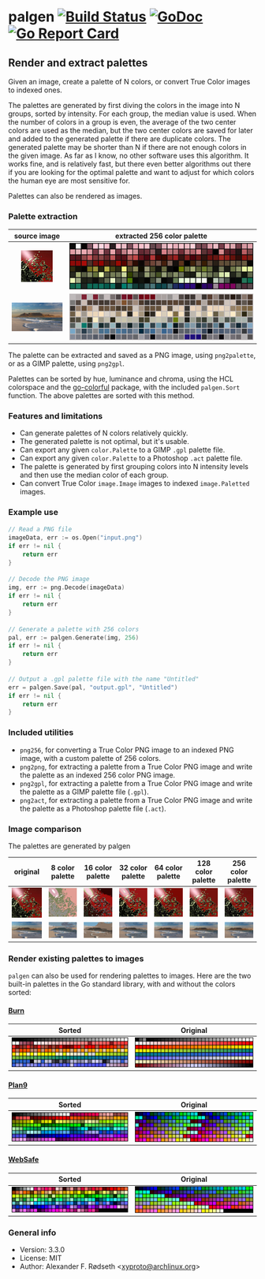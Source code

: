 # palgen [![Build Status](https://travis-ci.com/xyproto/palgen.svg?branch=master)](https://travis-ci.com/xyproto/palgen) [![GoDoc](https://godoc.org/github.com/xyproto/palgen?status.svg)](http://godoc.org/github.com/xyproto/palgen) [![Go Report Card](https://goreportcard.com/badge/github.com/xyproto/palgen)](https://goreportcard.com/report/github.com/xyproto/palgen)

## Render and extract palettes

Given an image, create a palette of N colors, or convert True Color images to indexed ones.

The palettes are generated by first diving the colors in the image into N groups, sorted by intensity. For each group, the median value is used. When the number of colors in a group is even, the average of the two center colors are used as the median, but the two center colors are saved for later and added to the generated palette if there are duplicate colors. The generated palette may be shorter than N if there are not enough colors in the given image. As far as I know, no other software uses this algorithm. It works fine, and is relatively fast, but there even better algorithms out there if you are looking for the optimal palette and want to adjust for which colors the human eye are most sensitive for.

Palettes can also be rendered as images.

### Palette extraction

| source image | extracted 256 color palette |
| :---:    | :---:                       |
| ![png](testdata/splash.png) | ![png](testdata/splash_pal.png) |
| ![png](testdata/tm_small.png) | ![png](testdata/tm_small_pal.png) |

The palette can be extracted and saved as a PNG image, using `png2palette`, or as a GIMP palette, using `png2gpl`.

Palettes can be sorted by hue, luminance and chroma, using the HCL colorspace and the [go-colorful](https://github.com/lucasb-eyer/go-colorful) package, with the included `palgen.Sort` function. The above palettes are sorted with this method.

### Features and limitations

* Can generate palettes of N colors relatively quickly.
* The generated palette is not optimal, but it's usable.
* Can export any given `color.Palette` to a GIMP `.gpl` palette file.
* Can export any given `color.Palette` to a Photoshop `.act` palette file.
* The palette is generated by first grouping colors into N intensity levels and then use the median color of each group.
* Can convert True Color `image.Image` images to indexed `image.Paletted` images.

### Example use

```go
// Read a PNG file
imageData, err := os.Open("input.png")
if err != nil {
	return err
}

// Decode the PNG image
img, err := png.Decode(imageData)
if err != nil {
	return err
}

// Generate a palette with 256 colors
pal, err := palgen.Generate(img, 256)
if err != nil {
	return err
}

// Output a .gpl palette file with the name "Untitled"
err = palgen.Save(pal, "output.gpl", "Untitled")
if err != nil {
	return err
}
```

### Included utilities

* `png256`, for converting a True Color PNG image to an indexed PNG image, with a custom palette of 256 colors.
* `png2png`, for extracting a palette from a True Color PNG image and write the palette as an indexed 256 color PNG image.
* `png2gpl`, for extracting a palette from a True Color PNG image and write the palette as a GIMP palette file (`.gpl`).
* `png2act`, for extracting a palette from a True Color PNG image and write the palette as a Photoshop palette file (`.act`).

### Image comparison

The palettes are generated by palgen

| original | 8 color palette | 16 color palette | 32 color palette | 64 color palette | 128 color palette | 256 color palette |
| :---: | :---: | :---: | :---: | :---: | :---: | :---: |
| ![png](testdata/splash.png)      | ![png](testdata/splash8.png)   | ![png](testdata/splash16.png)   | ![png](testdata/splash32.png)   | ![png](testdata/splash64.png)   | ![png](testdata/splash128.png)   | ![png](testdata/splash256.png)   |
| ![png](testdata/tm_small.png)      | ![png](testdata/tm_small8.png)   | ![png](testdata/tm_small16.png)   | ![png](testdata/tm_small32.png)   | ![png](testdata/tm_small64.png)   | ![png](testdata/tm_small128.png)   | ![png](testdata/tm_small256.png)   |

### Render existing palettes to images

`palgen` can also be used for rendering palettes to images. Here are the two built-in palettes in the Go standard library, with and without the colors sorted:

#### [Burn](https://github.com/xyproto/burnpal)

| Sorted | Original |
| :---: | :---: |
| ![png](img/burn.png) | ![png](img/burn_unsorted.png) |

#### [Plan9](https://golang.org/pkg/image/color/palette/#Plan9)

| Sorted | Original |
| :---: | :---: |
| ![png](img/plan9.png) | ![png](img/plan9_unsorted.png) |

#### [WebSafe](https://golang.org/pkg/image/color/palette/#WebSafe)

| Sorted | Original |
| :---: | :---: |
| ![png](img/websafe.png) | ![png](img/websafe_unsorted.png) |

### General info

* Version: 3.3.0
* License: MIT
* Author: Alexander F. Rødseth &lt;xyproto@archlinux.org&gt;
